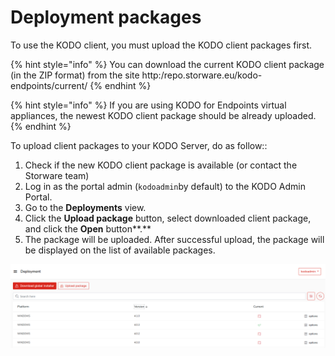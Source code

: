 # Deployment packages

To use the KODO client, you must upload the KODO client packages first.

{% hint style="info" %}
You can download the current KODO client package \(in the ZIP format\) from the site http:/repo.storware.eu/kodo-endpoints/current/
{% endhint %}

{% hint style="info" %}
If you are using KODO for Endpoints virtual appliances, the newest KODO client package should be already uploaded.
{% endhint %}

To upload client packages to your KODO Server,  do as follow::

1. Check if the new KODO client package is available \(or contact the Storware team\)
2. Log in as the portal admin \(`kodoadmin`by default\) to the KODO Admin Portal.
3. Go to the **Deployments** view.
4. Click the **Upload package** button, select downloaded client package, and click the **Open** button**.**
5. The package will be uploaded. After successful upload, the package will be displayed on the list of available packages.

![](../../.gitbook/assets/image%20%2898%29.png)



